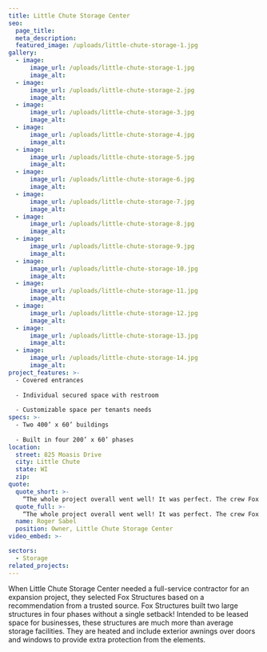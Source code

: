 ```yaml
---
title: Little Chute Storage Center
seo:
  page_title:
  meta_description:
  featured_image: /uploads/little-chute-storage-1.jpg
gallery: 
  - image: 
      image_url: /uploads/little-chute-storage-1.jpg
      image_alt:
  - image: 
      image_url: /uploads/little-chute-storage-2.jpg
      image_alt:
  - image: 
      image_url: /uploads/little-chute-storage-3.jpg
      image_alt:
  - image: 
      image_url: /uploads/little-chute-storage-4.jpg
      image_alt:
  - image: 
      image_url: /uploads/little-chute-storage-5.jpg
      image_alt:
  - image: 
      image_url: /uploads/little-chute-storage-6.jpg
      image_alt:
  - image: 
      image_url: /uploads/little-chute-storage-7.jpg
      image_alt:
  - image: 
      image_url: /uploads/little-chute-storage-8.jpg
      image_alt:
  - image: 
      image_url: /uploads/little-chute-storage-9.jpg
      image_alt:
  - image: 
      image_url: /uploads/little-chute-storage-10.jpg
      image_alt:
  - image: 
      image_url: /uploads/little-chute-storage-11.jpg
      image_alt:
  - image: 
      image_url: /uploads/little-chute-storage-12.jpg
      image_alt:
  - image: 
      image_url: /uploads/little-chute-storage-13.jpg
      image_alt:
  - image: 
      image_url: /uploads/little-chute-storage-14.jpg
      image_alt:
project_features: >-
  - Covered entrances
  
  - Individual secured space with restroom
  
  - Customizable space per tenants needs
specs: >-
  - Two 400’ x 60’ buildings
  
  - Built in four 200’ x 60’ phases
location:
  street: 825 Moasis Drive
  city: Little Chute
  state: WI
  zip:
quote:
  quote_short: >-
    “The whole project overall went well! It was perfect. The crew Fox Structures sent out was awesome—on time, professional and friendly.”
  quote_full: >-
    “The whole project overall went well! It was perfect. The crew Fox Structures sent out was awesome—on time, professional and friendly. I liked that I dealt with the same foreman on all four projects. Mike is an all-around good person, very knowledgeable and was involved throughout the project from start to finish. They’re local, they stand behind what they do, and I have recommended them to others.”
  name: Roger Sabel
  position: Owner, Little Chute Storage Center
video_embed: >-

sectors:
  - Storage
related_projects: 
---
```


When Little Chute Storage Center needed a full-service contractor for an expansion project, they selected Fox Structures based on a recommendation from a trusted source. Fox Structures built two large structures in four phases without a single setback! Intended to be leased space for businesses, these structures are much more than average storage facilities. They are heated and include exterior awnings over doors and windows to provide extra protection from the elements.
